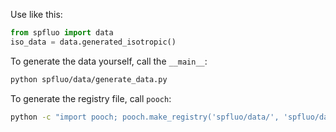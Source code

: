 Use like this:
```python
from spfluo import data
iso_data = data.generated_isotropic()
```

To generate the data yourself, call the `__main__`:
```bash
python spfluo/data/generate_data.py
```

To generate the registry file, call `pooch`:
```bash
python -c "import pooch; pooch.make_registry('spfluo/data/', 'spfluo/data/registry.txt')"
```